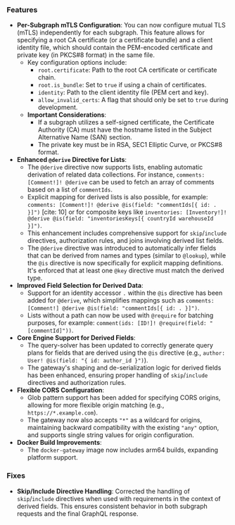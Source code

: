 ### Features

* **Per-Subgraph mTLS Configuration**: You can now configure mutual TLS (mTLS) independently for each subgraph. This feature allows for specifying a root CA certificate (or a certificate bundle) and a client identity file, which should contain the PEM-encoded certificate and private key (in PKCS#8 format) in the same file.
    * Key configuration options include:
        * `root.certificate`: Path to the root CA certificate or certificate chain.
        * `root.is_bundle`: Set to `true` if using a chain of certificates.
        * `identity`: Path to the client identity file (PEM cert and key).
        * `allow_invalid_certs`: A flag that should only be set to `true` during development.
    * **Important Considerations**:
        * If a subgraph utilizes a self-signed certificate, the Certificate Authority (CA) must have the hostname listed in the Subject Alternative Name (SAN) section.
        * The private key must be in RSA, SEC1 Elliptic Curve, or PKCS#8 format.
* **Enhanced `@derive` Directive for Lists**:
    * The `@derive` directive now supports lists, enabling automatic derivation of related data collections. For instance, `comments: [Comment!]! @derive` can be used to fetch an array of comments based on a list of `commentIds`.
    * Explicit mapping for derived lists is also possible, for example: `comments: [Comment!]! @derive @is(field: "commentIds[{ id: . }]")` [cite: 10] or for composite keys like `inventories: [Inventory!]! @derive @is(field: "inventoriesKeys[{ countryId warehouseId }]")`.
    * This enhancement includes comprehensive support for `skip`/`include` directives, authorization rules, and joins involving derived list fields.
    * The `@derive` directive was introduced to automatically infer fields that can be derived from names and types (similar to `@lookup`), while the `@is` directive is now specifically for explicit mapping definitions. It's enforced that at least one `@key` directive must match the derived type.
* **Improved Field Selection for Derived Data**:
    * Support for an identity accessor `.` within the `@is` directive has been added for `@derive`, which simplifies mappings such as `comments: [Comment!] @derive @is(field: "commentIds[{ id: . }]")`.
    * Lists without a path can now be used with `@require` for batching purposes, for example: `comment(ids: [ID!]! @require(field: "[commentId]"))`.
* **Core Engine Support for Derived Fields**:
    * The query-solver has been updated to correctly generate query plans for fields that are derived using the `@is` directive (e.g., `author: User! @is(field: "{ id: author_id }")`).
    * The gateway's shaping and de-serialization logic for derived fields has been enhanced, ensuring proper handling of `skip`/`include` directives and authorization rules.
* **Flexible CORS Configuration**:
    * Glob pattern support has been added for specifying CORS origins, allowing for more flexible origin matching (e.g., `https://*.example.com`).
    * The gateway now also accepts `"*"` as a wildcard for origins, maintaining backward compatibility with the existing `"any"` option, and supports single string values for origin configuration.
* **Docker Build Improvements**:
    * The `docker-gateway` image now includes arm64 builds, expanding platform support.

### Fixes

* **Skip/Include Directive Handling**: Corrected the handling of `skip`/`include` directives when used with requirements in the context of derived fields. This ensures consistent behavior in both subgraph requests and the final GraphQL response.
